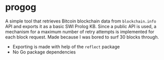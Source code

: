 # progog

A simple tool that retrieves Bitcoin blockchain data from `blockchain.info` API and exports it as a basic SWI Prolog KB. Since a public API is used, a mechanism for a maximum number of retry attempts is implemented for each block request. Made because I was bored to surf 30 blocks through.

* Exporting is made with help of the `reflect` package
* No Go package dependencies


